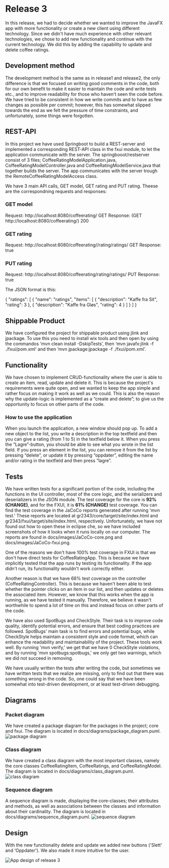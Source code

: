 # Release 3

In this release, we had to decide whether we wanted to improve the JavaFX app with more functionality or create a new client using different technology. Since we didn't have much experience with other relevant technologies, we chose to add new functionality and continue with the current technology. We did this by adding the capability to update and delete coffee ratings.

## Development method

The development method is the same as in release1 and release2, the only difference is that we focused on writing good comments in the code, both for our own benefit to make it easier to maintain the code and write tests etc., and to improve readability for those who haven't seen the code before. We have tried to be consistent in how we write commits and to have as few changes as possible per commit; however, this has somewhat slipped towards the end as we felt the pressure of time constraints, and unfortunately, some things were forgotten.

## REST-API

In this project we have used Springboot to build a REST-server and implemented a corresponding REST-API class in the fxui module, to let the application communicate with the server.
The springbooot/restserver consist of 3 files; CoffeeRatingModelApplication.java, CoffeeRatingModelController.java and CoffeeRatingModelService.java that together builds the server. The app communicates with the server trough the RemoteCoffeeRatingModelAccess class.

We have 3 main API calls, GET model, GET rating and PUT rating. Theese are the correspondning requests and responses:

### GET model

Request: http://localhost:8080/coffeerating/ GET
Response: (GET http://localhost:8080/coffeerating/) 200

### GET rating

Request: http://localhost:8080/coffeerating//rating/ratings/ GET
Response: true

### PUT rating

Request: http://localhost:8080/coffeerating/rating/ratings/ PUT
Response: true

The JSON format is this:

{
"ratings": [
{
"name": "ratings",
"items": [
{
"description": "Kaffe fra Sit",
"rating": 3
},
{
"description": "Kaffe fra Gløs",
"rating": 4
}
]
}
]
}

## Shippable Product

We have configured the project for shippable product using jlink and jpackage. To use this you need to install wix tools and then open by using the commandos ‘mvn clean install -DskipTests’, then ‘mvn javafx:jlink -f ./fxui/pom.xml’ and then ‘mvn jpackage:jpackage -f ./fxui/pom.xml’.

## Functionality

We have chosen to implement CRUD-functionality where the user is able to create an item, read, update and delete it. This is because the project's requirements were quite open, and we wanted to keep the app simple and rather focus on making it work as well as we could. This is also the reason why the update-logic is implemented as a “create and delete”; to give us the opportunity to focus on other parts of the code.

### How to use the application

When you launch the application, a new window should pop up. To add a new object to the list, you write a description in the top textfield and then you can give a rating (from 1 to 5) in the textfield below it. When you press the “Lagre”-button, you should be able to see what you wrote in the list field. If you press an element in the list, you can remove it from the list by pressing “delete”, or update it by pressing “oppdater”, editing the name and/or rating in the textfield and then press “lagre”.

## Tests

We have written tests for a significant portion of the code, including the functions in the UI controller, most of the core logic, and the serializers and deserializers in the JSON module. The test coverage for the core is **92% (CHANGE)**, and for the FXUI, it is **61% (CHANGE)** test coverage. You can find the test coverage in the JaCoCo reports generated after running 'mvn test.' These reports are located at gr2343/core/target/site/index.html and gr2343/fxui/target/site/index.html, respectively. Unfortunately, we have not found out how to open these in eclipse che, so we have included screenshots of how it looks when it runs locally on our computer. The reports are found in docs/images/JaCoCo-core.png and docs/images/JaCoCo-fxui.png.

One of the reasons we don't have 100% test coverage in FXUI is that we don't have direct tests for CoffeeRatingApp. This is because we have implicitly tested that the app runs by testing its functionality. If the app didn't run, its functionality wouldn't work correctly either.

Another reason is that we have 68% test coverage on the controller (CoffeeRatingController). This is because we haven't been able to test whether the pointer clicks on an item in our list, and then updates or deletes the associated item. However, we know that this works when the app is running, as we have tested it manually. Therefore, we believe it wasn't worthwhile to spend a lot of time on this and instead focus on other parts of the code.

We have also used SpotBugs and CheckStyle. Their task is to improve code quality, identify potential errors, and ensure that best coding practices are followed. SpotBugs' main task is to find errors and potential bugs, while CheckStyle helps maintain a consistent style and code format, which can enhance the readability and maintainability of the project. These tools work well. By running 'mvn verify,' we get that we have 0 CheckStyle violations, and by running 'mvn spotbugs:spotbugs,' we only get two warnings, which we did not succeed in removing.

We have usually written the tests after writing the code, but sometimes we have written tests that we realize are missing, only to find out that there was something wrong in the code. So, one could say that we have been somewhat into test-driven development, or at least test-driven debugging.

## Diagrams

### Packet diagram

We have created a package diagram for the packages in the project; core and fxui. The diagram is located in docs/diagrams/package_diagram.puml.
![package diagram](docs/diagrams/package_diagram.png)

### Class diagram

We have created a class diagram with the most important classes, namely the core classes CoffeeRatingItem, CoffeeRatings, and CoffeeRatingModel. The diagram is located in docs/diagrams/class_diagram.puml.
![class diagram](docs/diagrams/class_diagram.png)

### Sequence diagram

A sequence diagram is made, displaying the core-classes; their attributes and methods, as well as associations between the classes and information about their cardinality. The diagram is located in docs/diagrams/sequence_diagram.puml.
![sequence diagram](docs/diagrams/sequence_diagram.png)

## Design

With the new functionality delete and update we added new buttons ('Slett' and 'Oppdater'). We also made it more intuitive for the user.

![App design of release 3](../docs/images/design-release3.png)
